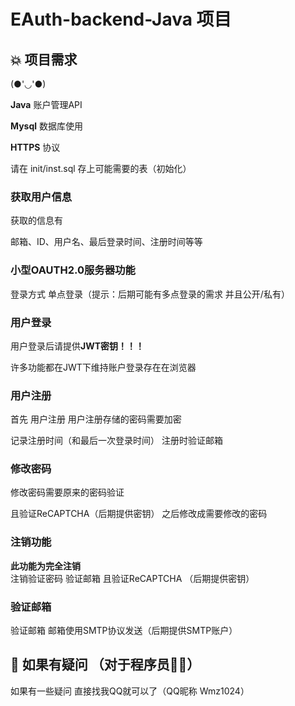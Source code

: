 # EAuth-backend-Java 项目

## 💥 项目需求

(●'◡'●) 

**Java** 账户管理API

**Mysql** 数据库使用

**HTTPS** 协议

请在 init/inst.sql 存上可能需要的表（初始化）

### 获取用户信息

获取的信息有

邮箱、ID、用户名、最后登录时间、注册时间等等

### 小型OAUTH2.0服务器功能

登录方式 单点登录（提示：后期可能有多点登录的需求 并且公开/私有）

### 用户登录

用户登录后请提供**JWT密钥！！！**

许多功能都在JWT下维持账户登录存在在浏览器

### 用户注册

首先 用户注册 用户注册存储的密码需要加密

记录注册时间（和最后一次登录时间） 注册时验证邮箱

### 修改密码

修改密码需要原来的密码验证

且验证ReCAPTCHA（后期提供密钥） 之后修改成需要修改的密码

### 注销功能

**此功能为完全注销** 注销验证密码 验证邮箱 且验证ReCAPTCHA （后期提供密钥）

### 验证邮箱

验证邮箱 邮箱使用SMTP协议发送（后期提供SMTP账户）

## 🌵 如果有疑问 （对于程序员👨‍💻）

如果有一些疑问 直接找我QQ就可以了（QQ昵称 Wmz1024）